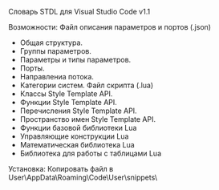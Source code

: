 Словарь STDL для Visual Studio Code v1.1

Возможности:
Файл описания параметров и портов (.json)
- Общая структура.
- Группы параметров.
- Параметры и типы параметров.
- Порты.
- Направлениа потока.
- Категории систем.
Файл скрипта (.lua)
- Классы Style Template API.
- Функции Style Template API.
- Перечисления Style Template API.
- Пространство имен Style Template API.
- Функции базовой библиотеки Lua
- Управляющие конструкции Lua
- Математическая библиотека Lua
- Библиотека для работы с таблицами Lua

Установка:
Копировать файл в  User\AppData\Roaming\Code\User\snippets\
